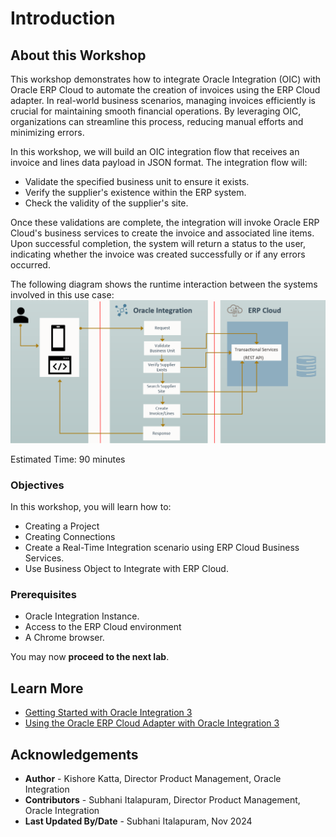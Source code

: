 # Introduction

## About this Workshop

This workshop demonstrates how to integrate Oracle Integration (OIC) with Oracle ERP Cloud to automate the creation of invoices using the ERP Cloud adapter. In real-world business scenarios, managing invoices efficiently is crucial for maintaining smooth financial operations. By leveraging OIC, organizations can streamline this process, reducing manual efforts and minimizing errors.

In this workshop, we will build an OIC integration flow that receives an invoice and lines data payload in JSON format. The integration flow will:

  - Validate the specified business unit to ensure it exists.
  - Verify the supplier's existence within the ERP system.
  - Check the validity of the supplier's site.

Once these validations are complete, the integration will invoke Oracle ERP Cloud's business services to create the invoice and associated line items. Upon successful completion, the system will return a status to the user, indicating whether the invoice was created successfully or if any errors occurred.

  The following diagram shows the runtime interaction between the systems involved in this use case:
  ![Create Invoice Architecture](../create-flow/images/create-invoice-architecture.png)

Estimated Time: 90 minutes

### Objectives

In this workshop, you will learn how to:

* Creating a Project
* Creating Connections
* Create a Real-Time Integration scenario using ERP Cloud Business Services.
* Use Business Object to Integrate with ERP Cloud.

### Prerequisites

* Oracle Integration Instance.
* Access to the ERP Cloud environment
* A Chrome browser.


You may now **proceed to the next lab**.

## Learn More

* [Getting Started with Oracle Integration 3](https://docs.oracle.com/en/cloud/paas/application-integration/index.html)
* [Using the Oracle ERP Cloud Adapter with Oracle Integration 3](https://docs.oracle.com/en/cloud/paas/application-integration/erp-adapter/index.html)

## Acknowledgements

* **Author** - Kishore Katta, Director Product Management, Oracle Integration
* **Contributors** - Subhani Italapuram, Director Product Management, Oracle Integration
* **Last Updated By/Date** - Subhani Italapuram, Nov 2024
